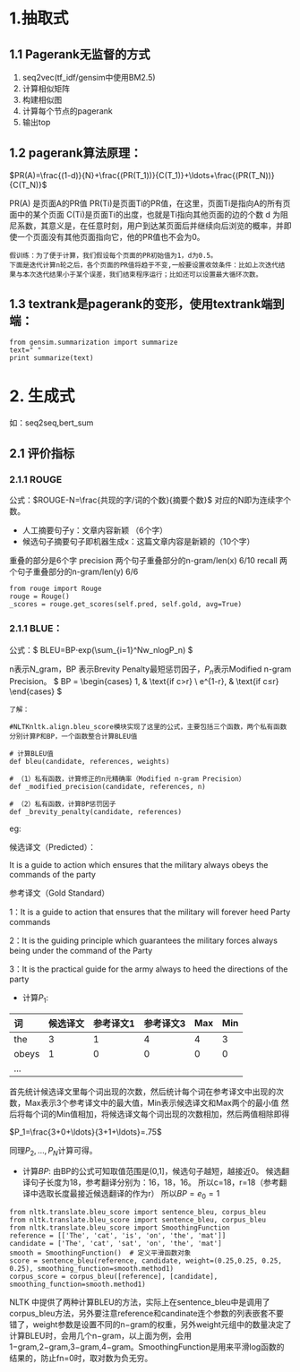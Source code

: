 # 1.抽取式
## 1.1 Pagerank无监督的方式

1. seq2vec(tf_idf/gensim中使用BM2.5)
2. 计算相似矩阵
3. 构建相似图
4. 计算每个节点的pagerank
5. 输出top


## 1.2 pagerank算法原理：

$PR(A)=\frac{(1-d)}{N}+\frac{(PR(T_1))}{C(T_1)}+\ldots+\frac{(PR(T_N))}{C(T_N)}$

PR(A) 是页面A的PR值
PR(Ti)是页面Ti的PR值，在这里，页面Ti是指向A的所有页面中的某个页面
C(Ti)是页面Ti的出度，也就是Ti指向其他页面的边的个数
d 为阻尼系数，其意义是，在任意时刻，用户到达某页面后并继续向后浏览的概率，并即使一个页面没有其他页面指向它，他的PR值也不会为0。

```
假训练：为了便于计算，我们假设每个页面的PR初始值为1，d为0.5。
下面是迭代计算n轮之后，各个页面的PR值将趋于不变,一般要设置收敛条件：比如上次迭代结果与本次迭代结果小于某个误差，我们结束程序运行；比如还可以设置最大循环次数。
```
## 1.3 textrank是pagerank的变形，使用textrank端到端：
```
from gensim.summarization import summarize
text=" "
print summarize(text)
```
# 2. 生成式
如：seq2seq,bert_sum

## 2.1 评价指标
### 2.1.1 ROUGE
公式：$ROUGE-N=\frac{共现的字/词的个数}{摘要个数}$
对应的N即为连续字个数。
* 人工摘要句子y：文章内容新颖 （6个字）
* 候选句子摘要句子即机器生成x：这篇文章内容是新颖的（10个字）

重叠的部分是6个字
precision 两个句子重叠部分的n-gram/len(x) 6/10
recall 两个句子重叠部分的n-gram/len(y) 6/6
```
from rouge import Rouge
rouge = Rouge()
_scores = rouge.get_scores(self.pred, self.gold, avg=True)
```
### 2.1.1 BLUE：

公式：$
BLEU=BP⋅exp(\sum_{i=1}^Nw_nlogP_n)
$

n表示N_gram，BP 表示Brevity Penalty最短惩罚因子，$P_n$表示Modified n-gram Precision。
$
  BP =
\begin{cases}
1,  & \text{if c>r} \\
e^{1-r}, & \text{if c≤r}
\end{cases}
$
```
了解：

#NLTKnltk.align.bleu_score模块实现了这里的公式，主要包括三个函数，两个私有函数分别计算P和BP，一个函数整合计算BLEU值

# 计算BLEU值
def bleu(candidate, references, weights)

# （1）私有函数，计算修正的n元精确率（Modified n-gram Precision）
def _modified_precision(candidate, references, n)

# （2）私有函数，计算BP惩罚因子
def _brevity_penalty(candidate, references)

```
eg:

候选译文（Predicted）：

It is a guide to action which ensures that the military always obeys the commands of the party

参考译文（Gold Standard）

1：It is a guide to action that ensures that the military will forever heed Party commands

2：It is the guiding principle which guarantees the military forces always being under the command of the Party

3：It is the practical guide for the army always to heed the directions of the party
* 计算$P_1$:

|词|候选译文|参考译文1|参考译文3|Max|Min
|:----|:----|:----|:----|:----|:----
|the|3|1|4|4|3
|obeys|1|0|0|0|0
|...

首先统计候选译文里每个词出现的次数，然后统计每个词在参考译文中出现的次数，Max表示3个参考译文中的最大值，Min表示候选译文和Max两个的最小值
然后将每个词的Min值相加，将候选译文每个词出现的次数相加，然后两值相除即得

$P_1=\frac{3+0+\ldots}{3+1+\ldots}=.75$

同理$P_2,\ldots,P_N$计算可得。

* 计算$BP$:
由BP的公式可知取值范围是(0,1]，候选句子越短，越接近0。
候选翻译句子长度为18，参考翻译分别为：16，18，16。
所以c=18，r=18（参考翻译中选取长度最接近候选翻译的作为r）
所以$BP=e_0=1$




```
from nltk.translate.bleu_score import sentence_bleu, corpus_bleu
from nltk.translate.bleu_score import sentence_bleu, corpus_bleu
from nltk.translate.bleu_score import SmoothingFunction
reference = [['The', 'cat', 'is', 'on', 'the', 'mat']]
candidate = ['The', 'cat', 'sat', 'on', 'the', 'mat']
smooth = SmoothingFunction()  # 定义平滑函数对象
score = sentence_bleu(reference, candidate, weight=(0.25,0.25, 0.25, 0.25), smoothing_function=smooth.method1)
corpus_score = corpus_bleu([reference], [candidate], smoothing_function=smooth.method1)
```
NLTK 中提供了两种计算BLEU的方法，实际上在sentence_bleu中是调用了corpus_bleu方法，另外要注意reference和candinate连个参数的列表嵌套不要错了，weight参数是设置不同的n−gram的权重，另外weight元组中的数量决定了计算BLEU时，会用几个n−gram，以上面为例，会用1−gram,2−gram,3−gram,4−gram。SmoothingFunction是用来平滑log函数的结果的，防止fn=0时，取对数为负无穷。
